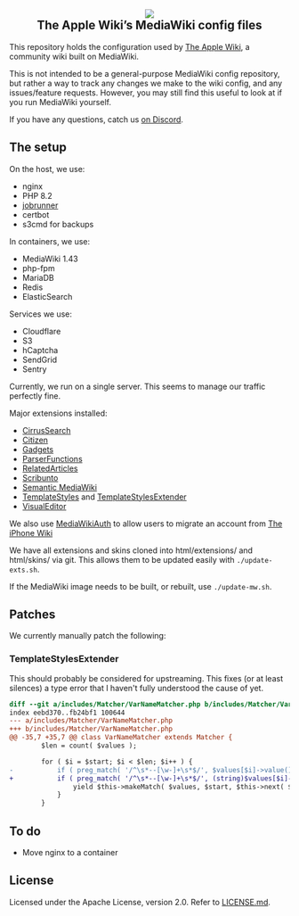 <h2 align="center">
<img src="https://github.githubassets.com/images/icons/emoji/unicode/1f33b.png">
<br>
The Apple Wiki’s MediaWiki config files
</h2>

This repository holds the configuration used by [The Apple Wiki](https://theapplewiki.com/), a community wiki built on MediaWiki.

This is not intended to be a general-purpose MediaWiki config repository, but rather a way to track any changes we make to the wiki config, and any issues/feature requests. However, you may still find this useful to look at if you run MediaWiki yourself.

If you have any questions, catch us [on Discord](https://theapplewiki.com/discord).

## The setup

On the host, we use:

* nginx
* PHP 8.2
* [jobrunner](https://github.com/wikimedia/mediawiki-services-jobrunner)
* certbot
* s3cmd for backups

In containers, we use:

* MediaWiki 1.43
* php-fpm
* MariaDB
* Redis
* ElasticSearch

Services we use:

* Cloudflare
* S3
* hCaptcha
* SendGrid
* Sentry

Currently, we run on a single server. This seems to manage our traffic perfectly fine.

Major extensions installed:

* [CirrusSearch](https://www.mediawiki.org/wiki/Extension:CirrusSearch)
* [Citizen](https://github.com/StarCitizenTools/mediawiki-skins-Citizen)
* [Gadgets](https://www.mediawiki.org/wiki/Extension:Gadgets)
* [ParserFunctions](https://www.mediawiki.org/wiki/Extension:ParserFunctions)
* [RelatedArticles](https://www.mediawiki.org/wiki/Extension:RelatedArticles)
* [Scribunto](https://www.mediawiki.org/wiki/Extension:Scribunto)
* [Semantic MediaWiki](https://www.semantic-mediawiki.org/)
* [TemplateStyles](https://www.mediawiki.org/wiki/Extension:TemplateStyles) and [TemplateStylesExtender](https://www.mediawiki.org/wiki/Extension:TemplateStylesExtender)
* [VisualEditor](https://www.mediawiki.org/wiki/Extension:VisualEditor)

We also use [MediaWikiAuth](https://www.mediawiki.org/wiki/Extension:MediaWikiAuth) to allow users to migrate an account from [The iPhone Wiki](https://www.theiphonewiki.com/)

We have all extensions and skins cloned into html/extensions/ and html/skins/ via git. This allows them to be updated easily with `./update-exts.sh`.

If the MediaWiki image needs to be built, or rebuilt, use `./update-mw.sh`.

## Patches

We currently manually patch the following:

### TemplateStylesExtender

This should probably be considered for upstreaming. This fixes (or at least silences) a type error that I haven't fully understood the cause of yet.

```patch
diff --git a/includes/Matcher/VarNameMatcher.php b/includes/Matcher/VarNameMatcher.php
index eebd370..fb24bf1 100644
--- a/includes/Matcher/VarNameMatcher.php
+++ b/includes/Matcher/VarNameMatcher.php
@@ -35,7 +35,7 @@ class VarNameMatcher extends Matcher {
 		$len = count( $values );

 		for ( $i = $start; $i < $len; $i++ ) {
-			if ( preg_match( '/^\s*--[\w-]+\s*$/', $values[$i]->value() ) === 1 ) {
+			if ( preg_match( '/^\s*--[\w-]+\s*$/', (string)$values[$i]->value() ) === 1 ) {
 				yield $this->makeMatch( $values, $start, $this->next( $values, $start, $options ) );
 			}
 		}
```

## To do

* Move nginx to a container

## License

Licensed under the Apache License, version 2.0. Refer to [LICENSE.md](LICENSE.md).
